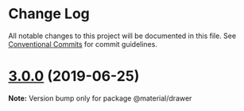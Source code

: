 # Change Log

All notable changes to this project will be documented in this file.
See [Conventional Commits](https://conventionalcommits.org) for commit guidelines.

# [3.0.0](https://github.com/material-components/material-components-web/compare/v2.3.1...v3.0.0) (2019-06-25)

**Note:** Version bump only for package @material/drawer
